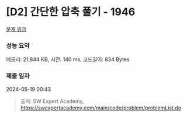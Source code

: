 # [D2] 간단한 압축 풀기 - 1946 

[문제 링크](https://swexpertacademy.com/main/code/problem/problemDetail.do?contestProbId=AV5PmkDKAOMDFAUq) 

### 성능 요약

메모리: 21,844 KB, 시간: 140 ms, 코드길이: 834 Bytes

### 제출 일자

2024-05-19 00:43



> 출처: SW Expert Academy, https://swexpertacademy.com/main/code/problem/problemList.do